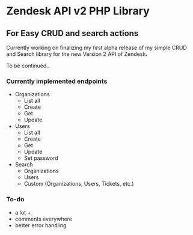 Zendesk API v2 PHP Library
=======

For Easy CRUD and search actions
--------------------------------

Currently working on finalizing my first alpha release of my simple CRUD and Search library for the new Version 2 API of Zendesk.

To be continued..

### Currently implemented endpoints

* Organizations
    * List all
    * Create
    * Get
    * Update
* Users
    * List all
    * Create
    * Get
    * Update
    * Set password
* Search
    * Organizations
    * Users
    * Custom (Organizations, Users, Tickets, etc.)

### To-do

* a lot +
* comments everywhere
* better error handling